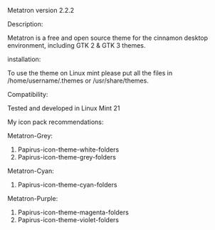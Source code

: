 Metatron version 2.2.2

Description:

Metatron is a free and open source theme for the cinnamon desktop environment, including GTK 2 & GTK 3 themes.

installation:

To use the theme on Linux mint please put all the files in /home/username/.themes or /usr/share/themes.

Compatibility:

Tested and developed in Linux Mint 21

My icon pack recommendations:

Metatron-Grey:
1. Papirus-icon-theme-white-folders
2. Papirus-icon-theme-grey-folders

Metatron-Cyan:
1. Papirus-icon-theme-cyan-folders

Metatron-Purple:
1. Papirus-icon-theme-magenta-folders
2. Papirus-icon-theme-violet-folders
